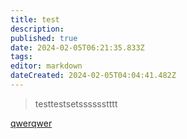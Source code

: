 ```yaml
---
title: test
description: 
published: true
date: 2024-02-05T06:21:35.833Z
tags: 
editor: markdown
dateCreated: 2024-02-05T04:04:41.482Z
---
```


> testtestsetsssssstttt

[qwerqwer](/docs/docs)